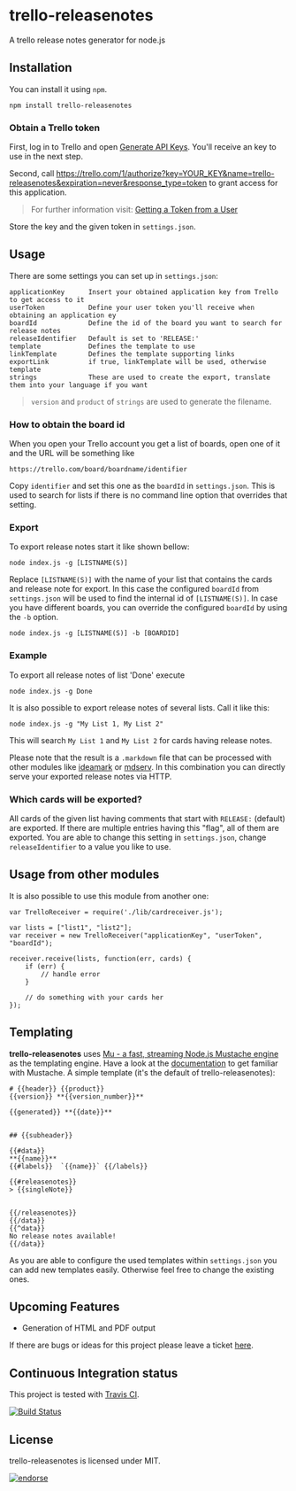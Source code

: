 # trello-releasenotes

A trello release notes generator for node.js

## Installation

You can install it using `npm`.

	npm install trello-releasenotes

### Obtain a Trello token

First, log in to Trello and open [Generate API Keys](https://trello.com/1/appKey/generate "Generate API Keys"). You'll receive an key to use in the next step.

Second, call https://trello.com/1/authorize?key=YOUR_KEY&name=trello-releasenotes&expiration=never&response_type=token to grant access for this application.

> For further information visit: [Getting a Token from a User](https://trello.com/docs/gettingstarted/index.html#getting-a-token-from-a-user "Getting a Token from a User")

Store the key and the given token in `settings.json`.


## Usage

There are some settings you can set up in `settings.json`:

	applicationKey		Insert your obtained application key from Trello to get access to it
	userToken			Define your user token you'll receive when obtaining an application ey
	boardId				Define the id of the board you want to search for release notes
	releaseIdentifier   Default is set to 'RELEASE:'
	template			Defines the template to use
	linkTemplate		Defines the template supporting links
	exportLink			if true, linkTemplate will be used, otherwise template
	strings				These are used to create the export, translate them into your language if you want

> `version` and `product` of `strings` are used to generate the filename. 

### How to obtain the board id

When you open your Trello account you get a list of boards, open one of it and the URL will be something like

	https://trello.com/board/boardname/identifier

Copy `identifier` and set this one as the `boardId` in `settings.json`. This is used to search for lists if there is no command line option that overrides that setting.

### Export

To export release notes start it like shown bellow:

	node index.js -g [LISTNAME(S)]

Replace `[LISTNAME(S)]` with the name of your list that contains the cards and release note for export. In this case the configured `boardId` from `settings.json` will be used to find the internal id of `[LISTNAME(S)]`. In case you have different boards, you can override the configured `boardId` by using the `-b` option.

	node index.js -g [LISTNAME(S)] -b [BOARDID]


### Example

To export all release notes of list 'Done' execute

	node index.js -g Done

It is also possible to export release notes of several lists. Call it like this:

	node index.js -g "My List 1, My List 2"

This will search `My List 1` and `My List 2` for cards having release notes.


Please note that the result is a `.markdown` file that can be processed with other modules like [ideamark](https://github.com/devtyr/ideamark "ideamark") or [mdserv](https://github.com/Bonuspunkt/mdserv "mdserv"). In this combination you can directly serve your exported release notes via HTTP.

### Which cards will be exported?

All cards of the given list having comments that start with `RELEASE:` (default) are exported. If there are multiple entries having this "flag", all of them are exported. You are able to change this setting in `settings.json`, change `releaseIdentifier` to a value you like to use.

## Usage from other modules

It is also possible to use this module from another one:

	var TrelloReceiver = require('./lib/cardreceiver.js');

	var lists = ["list1", "list2"];
	var receiver = new TrelloReceiver("applicationKey", "userToken", "boardId");

	receiver.receive(lists, function(err, cards) {
		if (err) {
			// handle error
		}

		// do something with your cards her
	});

## Templating

**trello-releasenotes** uses [Mu - a fast, streaming Node.js Mustache engine](https://github.com/raycmorgan/Mu) as the templating engine. Have a look at the [documentation](http://mustache.github.com/mustache.5.html) to get familiar with Mustache. A simple template (it's the default of trello-releasenotes):

	# {{header}} {{product}}
	{{version}} **{{version_number}}**

	{{generated}} **{{date}}**


	## {{subheader}}

	{{#data}}
	**{{name}}**
	{{#labels}}  `{{name}}` {{/labels}}

	{{#releasenotes}}
	> {{singleNote}}
	 

	{{/releasenotes}}
	{{/data}}
	{{^data}}
	No release notes available!
	{{/data}}

As you are able to configure the used templates within `settings.json` you can add new templates easily. Otherwise feel free to change the existing ones.

## Upcoming Features

* Generation of HTML and PDF output

If there are bugs or ideas for this project please leave a ticket [here](https://github.com/devtyr/trello-releasenotes/issues).

## Continuous Integration status

This project is tested with [Travis CI](http://travis-ci.org/).

[![Build Status](https://secure.travis-ci.org/devtyr/trello-releasenotes.png)](http://travis-ci.org/devtyr/trello-releasenotes)

## License

trello-releasenotes is licensed under MIT.


[![endorse](http://api.coderwall.com/devtyr/endorsecount.png)](http://coderwall.com/devtyr)